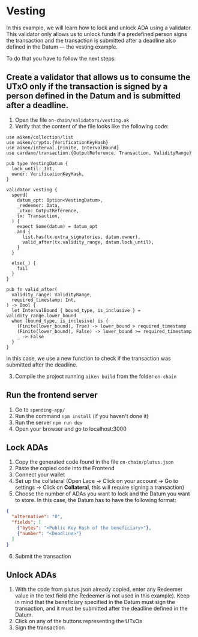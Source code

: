 # Vesting
In this example, we will learn how to lock and unlock ADA using a validator. This validator only allows us to unlock funds if a predefined person signs the transaction and the transaction is submitted after a deadline also defined in the Datum — the vesting example.

To do that you have to follow the next steps:

## Create a validator that allows us to consume the UTxO only if the transaction is signed by a person defined in the Datum and is submitted after a deadline.

1. Open the file `on-chain/validators/vesting.ak`
2. Verify that the content of the file looks like the following code:

```aiken
use aiken/collection/list
use aiken/crypto.{VerificationKeyHash}
use aiken/interval.{Finite, IntervalBound}
use cardano/transaction.{OutputReference, Transaction, ValidityRange}

pub type VestingDatum {
  lock_until: Int,
  owner: VerificationKeyHash,
}

validator vesting {
  spend(
    datum_opt: Option<VestingDatum>,
    _redeemer: Data,
    _utxo: OutputReference,
    tx: Transaction,
  ) {
    expect Some(datum) = datum_opt
    and {
      list.has(tx.extra_signatories, datum.owner),
      valid_after(tx.validity_range, datum.lock_until),
    }
  }

  else(_) {
    fail
  }
}

pub fn valid_after(
  validity_range: ValidityRange,
  required_timestamp: Int,
) -> Bool {
  let IntervalBound { bound_type, is_inclusive } = validity_range.lower_bound
  when (bound_type, is_inclusive) is {
    (Finite(lower_bound), True) -> lower_bound > required_timestamp
    (Finite(lower_bound), False) -> lower_bound >= required_timestamp
    _ -> False
  }
}
```
In this case, we use a new function to check if the transaction was submitted after the deadline.

3. Compile the project running `aiken build` from the folder `on-chain`

## Run the frontend server
1. Go to `spending-app/`
2. Run the command `npm install` (if you haven't done it)
3. Run the server `npm run dev`
4. Open your browser and go to localhost:3000

## Lock ADAs
1. Copy the generated code found in the file `on-chain/plutus.json`
2. Paste the copied code into the Frontend
3. Connect your wallet
4. Set up the collateral
   (Open Lace → Click on your account → Go to settings → Click on **Collateral**, this will require signing a transaction)
5. Choose the number of ADAs you want to lock and the Datum you want to store. In this case, the Datum has to have the following format:

``` json
{
  "alternative": "0",
  "fields": [
    {"bytes": "<Public Key Hash of the beneficiary>"},
    {"number": "<Deadline>"}
  ]
}
```

6. Submit the transaction

## Unlock ADAs
1. With the code from plutus.json already copied, enter any Redeemer value in the text field (the Redeemer is not used in this example). Keep in mind that the beneficiary specified in the Datum must sign the transaction, and it must be submitted after the deadline defined in the Datum.
2. Click on any of the buttons representing the UTxOs
3. Sign the transaction
